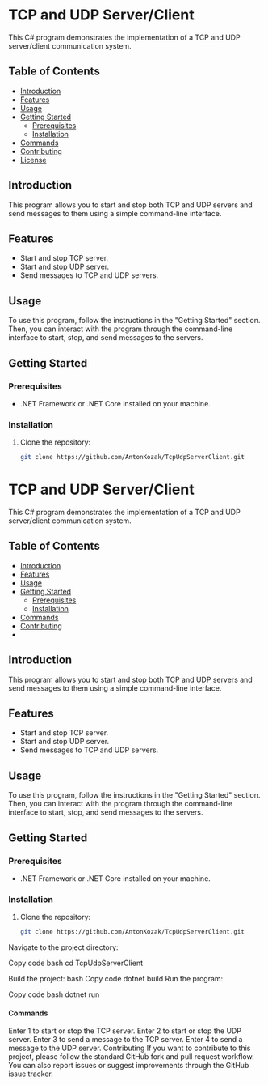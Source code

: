 
# TCP and UDP Server/Client

This C# program demonstrates the implementation of a TCP and UDP server/client communication system.

## Table of Contents

- [Introduction](#introduction)
- [Features](#features)
- [Usage](#usage)
- [Getting Started](#getting-started)
  - [Prerequisites](#prerequisites)
  - [Installation](#installation)
- [Commands](#commands)
- [Contributing](#contributing)
- [License](#license)

## Introduction

This program allows you to start and stop both TCP and UDP servers and send messages to them using a simple command-line interface.

## Features

- Start and stop TCP server.
- Start and stop UDP server.
- Send messages to TCP and UDP servers.

## Usage

To use this program, follow the instructions in the "Getting Started" section. Then, you can interact with the program through the command-line interface to start, stop, and send messages to the servers.

## Getting Started

### Prerequisites

- .NET Framework or .NET Core installed on your machine.

### Installation

1. Clone the repository:

   ```bash
   git clone https://github.com/AntonKozak/TcpUdpServerClient.git


# TCP and UDP Server/Client

This C# program demonstrates the implementation of a TCP and UDP server/client communication system.

## Table of Contents

- [Introduction](#introduction)
- [Features](#features)
- [Usage](#usage)
- [Getting Started](#getting-started)
  - [Prerequisites](#prerequisites)
  - [Installation](#installation)
- [Commands](#commands)
- [Contributing](#contributing)
- 
## Introduction

This program allows you to start and stop both TCP and UDP servers and send messages to them using a simple command-line interface.

## Features

- Start and stop TCP server.
- Start and stop UDP server.
- Send messages to TCP and UDP servers.

## Usage

To use this program, follow the instructions in the "Getting Started" section. Then, you can interact with the program through the command-line interface to start, stop, and send messages to the servers.

## Getting Started

### Prerequisites

- .NET Framework or .NET Core installed on your machine.

### Installation

1. Clone the repository:

   ```bash
   git clone https://github.com/AntonKozak/TcpUdpServerClient.git
Navigate to the project directory:


Copy code
bash
cd TcpUdpServerClient

Build the project:
bash
Copy code
dotnet build
Run the program:


Copy code
bash
dotnet run

#### Commands

Enter 1 to start or stop the TCP server.
Enter 2 to start or stop the UDP server.
Enter 3 to send a message to the TCP server.
Enter 4 to send a message to the UDP server.
Contributing
If you want to contribute to this project, please follow the standard GitHub fork and pull request workflow. You can also report issues or suggest improvements through the GitHub issue tracker.

